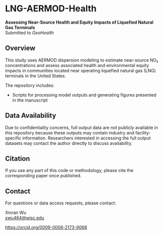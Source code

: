 # LNG-AERMOD-Health

**Assessing Near-Source Health and Equity Impacts of Liquefied Natural Gas Terminals**  
Submitted to *GeoHealth* 

## Overview

This study uses AERMOD dispersion modeling to estimate near-source NO₂ concentrations and assess associated health and environmental equity impacts in communities located near operating liquefied natural gas (LNG) terminals in the United States.

The repository includes:
- Scripts for processing model outputs and generating figures presented in the manuscript

## Data Availability

Due to confidentiality concerns, full output data are not publicly available in this repository because these outputs may contain industry and facility-specific information.
Researchers interested in accessing the full output datasets may contact the author directly to discuss availability.

## Citation

If you use any part of this code or methodology, please cite the corresponding paper once published.

## Contact

For questions or data access requests, please contact:

Xinran Wu  
xwu464@wisc.edu


https://orcid.org/0009-0006-2173-9068
